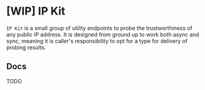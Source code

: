 # [WIP] IP Kit
`IP Kit` is a small group of utility endpoints to probe the trustworthiness of any public IP address.
It is designed from ground up to work both async and sync, meaning it is caller's responsibility to opt for
a type for delivery of probing results.

## Docs
TODO
